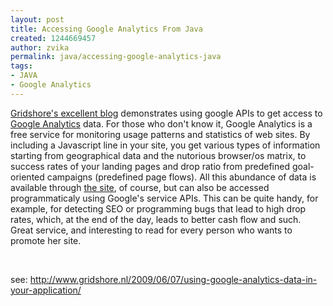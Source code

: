 ```yaml
---
layout: post
title: Accessing Google Analytics From Java
created: 1244669457
author: zvika
permalink: java/accessing-google-analytics-java
tags:
- JAVA
- Google Analytics
---
```

<p><a href="http://www.gridshore.nl/2009/06/07/using-google-analytics-data-in-your-application/">Gridshore's excellent blog</a> demonstrates using google APIs to get access to <a href="http://www.google.com/analytics/">Google Analytics</a> data. For those who don't know it, Google Analytics is a free service for monitoring usage patterns and statistics of web sites. By including a Javascript line in your site, you get various types of information starting from geographical data and the nutorious browser/os matrix, to success rates of your landing pages and drop ratio from predefined goal-oriented campaigns (predefined page flows). All this abundance of data is available through <a href="http://www.google.com/analytics/">the site</a>, of course, but can also be accessed programmaticaly using Google's service APIs. This can be quite handy, for example, for detecting SEO or programming bugs that lead to high drop rates, which, at the end of the day, leads to better cash flow and such. Great service, and interesting to read for every person who wants to promote her site.</p>
<p>&nbsp;</p>
<p>see: <a href="http://www.gridshore.nl/2009/06/07/using-google-analytics-data-in-your-application/">http://www.gridshore.nl/2009/06/07/using-google-analytics-data-in-your-application/</a></p>
